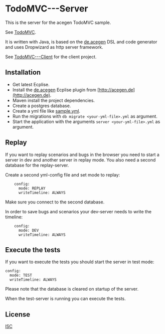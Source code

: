 # TodoMVC---Server

This is the server for the acegen TodoMVC sample.

See [TodoMVC](https://todo.acegen.de/#).

It is written with Java, is based on the [de.acegen](https://github.com/annettedorothea/de.acegen) 
DSL and code generator and uses Dropwizard as http server framework.

See [TodoMVC---Client](https://github.com/annettedorothea/TodoMVC---Client) for the client project.

## Installation

- Get latest Ecplise.
- Install the [de.acegen](https://github.com/annettedorothea/de.acegen) Ecplise plugin from [http://acegen.de](http://acegen.de).
- Maven install the project dependencies.
- Create a postgres database.
- Create a yml file like [sample.yml](sample.yml).
- Run the migrations with `db migrate <your-yml-file>.yml` as argument.
- Start the application with the arguments `server <your-yml-file>.yml` as argument.

## Replay

If you want to replay scenarios and bugs in the browser you need to start a server in dev and another server in
replay mode. You also need a second database for the replay-server. 

Create a second yml-config file and set mode to replay:
```
    config:
      mode: REPLAY
      writeTimeline: ALWAYS 
```
Make sure you connect to the second database.

In order to save bugs and scenarios your dev-server needs to write the timeline:
```
    config:
      mode: DEV
      writeTimeline: ALWAYS 
```

## Execute the tests

If you want to execute the tests you should start the server in test mode:

```
config:
  mode: TEST
  writeTimeline: ALWAYS
```

Please note that the database is cleared on startup of the server.

When the test-server is running you can execute the tests.

## License
[ISC](License.txt)
